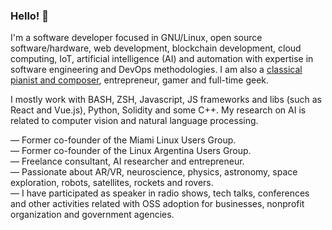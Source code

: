 ### Hello! 👋

I'm a software developer focused in GNU/Linux, open source software/hardware, web development, blockchain development, cloud computing, IoT, artificial intelligence (AI) and automation with expertise in software engineering and DevOps methodologies. I am also a <a href="https://open.spotify.com/artist/2NlrCUgNAXPMTxzKhgCX6b" target="_blank">classical pianist and composer</a>, entrepreneur, gamer and full-time geek.

I mostly work with BASH, ZSH, Javascript, JS frameworks and libs (such as React and Vue.js), Python, Solidity and some C++. My research on AI is related to computer vision and natural language processing.

— Former co-founder of the Miami Linux Users Group.<br>
— Former co-founder of the Linux Argentina Users Group.<br>
— Freelance consultant, AI researcher and entrepreneur.<br>
— Passionate about AR/VR, neuroscience, physics, astronomy, space exploration, robots, satellites, rockets and rovers.<br>
— I have participated as speaker in radio shows, tech talks, conferences and other activities related with OSS adoption for businesses, nonprofit organization and government agencies.
